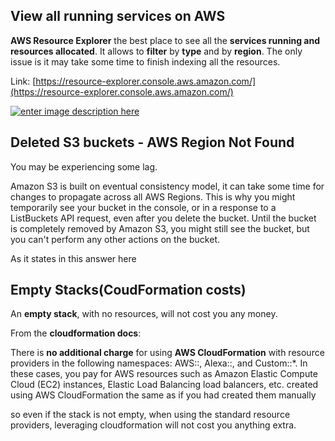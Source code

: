 ## View all running services on AWS

**AWS Resource Explorer** the best place to see all the **services running and resources allocated**. It allows to **filter** by **type** and by **region**. The only issue is it may take some time to finish indexing all the resources.

Link: [https://resource-explorer.console.aws.amazon.com/](https://resource-explorer.console.aws.amazon.com/)

[![enter image description here](https://i.stack.imgur.com/wp49X.png)](https://i.stack.imgur.com/wp49X.png)


## Deleted S3 buckets - AWS Region Not Found
You may be experiencing some lag.

Amazon S3 is built on eventual consistency model, it can take some time for changes to propagate across all AWS Regions. This is why you might temporarily see your bucket in the console, or in a response to a ListBuckets API request, even after you delete the bucket. Until the bucket is completely removed by Amazon S3, you might still see the bucket, but you can't perform any other actions on the bucket.

As it states in this answer here




## Empty Stacks(CoudFormation costs)
An **empty stack**, with no resources, will not cost you any money.

From the **cloudformation docs**:

There is **no additional charge** for using **AWS CloudFormation** with resource providers in the following namespaces: AWS::, Alexa::, and Custom::*. In these cases, you pay for AWS resources such as Amazon Elastic Compute Cloud (EC2) instances, Elastic Load Balancing load balancers, etc. created using AWS CloudFormation the same as if you had created them manually

so even if the stack is not empty, when using the standard resource providers, leveraging cloudformation will not cost you anything extra.
